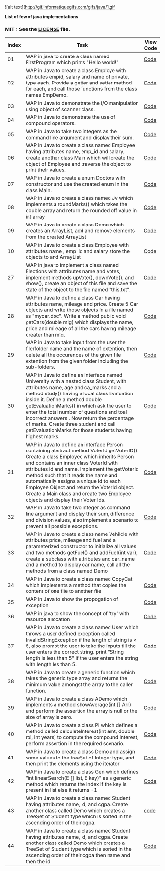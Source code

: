 ![alt text](http://gif.informatiquegifs.com/gifs/java/1.gif

**List of few of java implementations**  

                 

 ### MIT : See the [LICENSE](https://github.com/yogeshCt3/Java/blob/master/LICENSE) file.
Index|Task|View Code|
-----|----|---------|
01|WAP in java to create a class named FirstProgram which prints "Hello world!"|[Code](https://github.com/yogeshCt3/Java/blob/master/01%20-%20FirstProgram.java)
02|WAP in Java to create a class Employe with attributes empid, salary and name of private, type each. Provide a getter and setter method for each, and call those functions from the class names EmpDemo.|[Code](https://github.com/yogeshCt3/Java/blob/master/02%20-%20Employe.java)
03|WAP in Java to demonstrate the i/O manipulation using object of scanner class.|[Code](https://github.com/yogeshCt3/Java/blob/master/03%20-%20get%20input%20from%20user.java)
04|WAP in Java to demonstrate the use of compound operators.|[Code](https://github.com/yogeshCt3/Java/blob/master/04%20-%20compound%20operator.java)
05|WAP in Java to take two integers as the command line argument and display their sum.|[Code](https://github.com/yogeshCt3/Java/blob/master/05%20-%20Command%20line%20argument.java)
06|WAP in Java to create a class named Employee having attributes name, emp_id and salary, create another class Main which will create the object of Employee and traverse the object to print their values.|[Code](https://github.com/yogeshCt3/Java/blob/master/06%20-%20array%20of%20objects.java)
07|WAP in Java to create a enum Doctors with constructor and use the created enum in the class Main.|[Code](https://github.com/yogeshCt3/Java/blob/master/07%20-%20enum.java)
08|WAP in Java to create a class named Jv which implements a roundMarks() which takes the double array and return the rounded off value in int array|[Code](https://github.com/yogeshCt3/Java/blob/master/08%20-%20prog.java)
09|WAP in Java to create a class Demo which creates an ArrayList, add and remove elements from the created ArrayList|[Code](https://github.com/yogeshCt3/Java/blob/master/09%20-%20array%20.java)
10|WAP in Java to create a class Employee with attributes name , emp_id and salary store the objects to and ArrayList|[Code](https://github.com/yogeshCt3/Java/blob/master/10%20-%20prog_2.java)
27|WAP in java to implement a class named Elections with attributes name and votes, implement methods upVote(), downVote(), and show(), create an object of this file and save the state of the object to the file named "this.txt".|[Code](https://github.com/yogeshCt3/Java/blob/master/26%20-%20Serializable.java)
28|WAP in Java to define a class Car having attributes name, mileage and price. Create 5 Car objects and write those objects in a file named as "mycar.doc". Write a method public void getCars(double mlg) which displays the name, price and mileage of all the cars having mileage greater than mlg.|[Code](https://github.com/yogeshCt3/Java/blob/master/28%20-%20prog.java)
29|WAP in Java to take input from the user the file/folder name and the name of extention, then delete all the occurences of the given file extention from the given folder including the sub-folders.|[Code](https://github.com/yogeshCt3/Java/blob/master/29%20-%20Delete%20all%20file%20extentions.java) 
30|WAP in Java to define an interface named University with a nested class Student, with attributes name, age and ca_marks and a method study() having a local class Evaluation inside it. Define a method double getEvaluationMarks() in which ask the user to enter the total number of questions and toal incorrect answers . Now return the percentage of marks. Create three student and call getEvaluationMarks for those students having highest marks.|[Code](https://github.com/yogeshCt3/Java/blob/master/30%20-%20University.java)     
31|WAP in Java to define an interface Person containing abstract method VoterId getVoterID(). Create a class Employee which inherits Person and contains an inner class VoterId with attributes id and name. Implement the getVoterId method such that it reads the name and automatically assigns a unique id to each Employee Object and return the VoterId object. Create a Main class and create  two Employee objects and display their Voter Ids.|[Code](https://github.com/yogeshCt3/Java/blob/master/31%20-%20VoterID.java)
32|WAP in Java to take two integer as command line argument and display their sum, difference and division values, also implement a scenario to prevent all possible exceptions.|[Code](https://github.com/yogeshCt3/Java/blob/master/32%20-%20Exception%201.java)
33|WAP in Java to create a class name Vehilcle with attributes price, mileage and fuel and a parameterized constructor to initialize all values and two methods getFuel() and addFuel(int var), create a subclass with attributes and car_name and a method to display car name, call all the methods from a class named Demo|[Code](https://github.com/yogeshCt3/Java/blob/master/33%20-%20Vehicle.java)
34|WAP in Java to create a class named CopyCat which implements a method that copies the content of one file to another file|[Code](https://github.com/yogeshCt3/Java/blob/master/34%20-%20CopyCat.java)
35|WAP in Java to show the propogation of exception|[Code](https://github.com/yogeshCt3/Java/blob/master/35%20-%20ExceptionPropogation.java)
36|WAP in java to show the concept of 'try' with resource allocation|[Code](https://github.com/yogeshCt3/Java/blob/master/36%20-%20tryWithResource.java)
37|WAP in Java to create a class named User which throws a user defined exception called InvalidStringException if the length of string is < 5, also prompt the user to take the inputs till the user enters the correct string. print "String length is less than 5" if the user enters the string with length les than 5.|[Code](https://github.com/yogeshCt3/Java/blob/master/37%20-%20InvalidStringException.java)
38|WAP in Java to create a generic function which takes the generic type array and returns the minimum value amongst the array to the caller function.|[Code](https://github.com/yogeshCt3/Java/blob/master/38%20-%20genericMin.java)
39|WAP in Java to create a class ADemo which implements a method showAverage(int [] Arr) and perform the assertion the array is null or the size of array is zero.|[Code](https://github.com/yogeshCt3/Java/blob/master/39%20-%20assert2.java)
40|WAP in Java to create a class PI which defines a method called calculateInterest(int amt, double roi, int years) to compute the compound interest, perform assertion in the required scenario.|[Code](https://github.com/yogeshCt3/Java/blob/master/40%20-%20assert.java)
41|WAP in Java to create a class Demo and assign some values to the treeSet of Integer type, and then print the elements using the iterator|[Code](https://github.com/yogeshCt3/Java/blob/master/41%20-%20TreeSet.java)
42|WAP in Java to create a class Gen which defines "int linearSearch(E [] list, E key)" as a generic method which returns the index if the key is present in list else it returns -1|[Code](https://github.com/yogeshCt3/Java/blob/master/42%20-%20LinearSearch.java)
43|WAP in Java to create a class named Student having attributes name, id, and cgpa. Create  another class called Demo which creates a TreeSet of Student type which is sorted in the ascending order of their cgpa.|[code](https://github.com/yogeshCt3/Java/blob/master/43%20-%20Student(Overrires%20compreTo).java)
44|WAP in Java to create a class named Student having attributes name, id, and cgpa. Create  another class called Demo which creates a TreeSet of Student type which is sorted in the ascending order of their cgpa then name and then the id|[Code](https://github.com/yogeshCt3/Java/blob/master/44%20-%20Student(Comparable).java)
